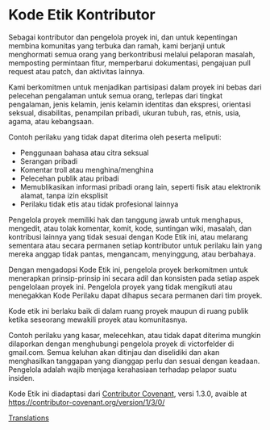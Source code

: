 # Kode Etik Kontributor

Sebagai kontributor dan pengelola proyek ini, dan untuk kepentingan
membina komunitas yang terbuka dan ramah, kami berjanji untuk menghormati semua orang yang
berkontribusi melalui pelaporan masalah, memposting permintaan fitur, memperbarui
dokumentasi, pengajuan pull request atau patch, dan aktivitas lainnya.

Kami berkomitmen untuk menjadikan partisipasi dalam proyek ini bebas dari pelecehan
pengalaman untuk semua orang, terlepas dari tingkat pengalaman, jenis kelamin, jenis kelamin
identitas dan ekspresi, orientasi seksual, disabilitas, penampilan pribadi,
ukuran tubuh, ras, etnis, usia, agama, atau kebangsaan.

Contoh perilaku yang tidak dapat diterima oleh peserta meliputi:

* Penggunaan bahasa atau citra seksual
* Serangan pribadi
* Komentar troll atau menghina/menghina
* Pelecehan publik atau pribadi
* Memublikasikan informasi pribadi orang lain, seperti fisik atau elektronik
  alamat, tanpa izin eksplisit
* Perilaku tidak etis atau tidak profesional lainnya

Pengelola proyek memiliki hak dan tanggung jawab untuk menghapus, mengedit, atau
tolak komentar, komit, kode, suntingan wiki, masalah, dan kontribusi lainnya
yang tidak sesuai dengan Kode Etik ini, atau melarang sementara atau
secara permanen setiap kontributor untuk perilaku lain yang mereka anggap tidak pantas,
mengancam, menyinggung, atau berbahaya.

Dengan mengadopsi Kode Etik ini, pengelola proyek berkomitmen untuk
menerapkan prinsip-prinsip ini secara adil dan konsisten pada setiap aspek pengelolaan
proyek ini. Pengelola proyek yang tidak mengikuti atau menegakkan Kode
Perilaku dapat dihapus secara permanen dari tim proyek.

Kode etik ini berlaku baik di dalam ruang proyek maupun di ruang publik
ketika seseorang mewakili proyek atau komunitasnya.

Contoh perilaku yang kasar, melecehkan, atau tidak dapat diterima mungkin
dilaporkan dengan menghubungi pengelola proyek di victorfelder di gmail.com. Semua
keluhan akan ditinjau dan diselidiki dan akan menghasilkan tanggapan yang
dianggap perlu dan sesuai dengan keadaan. Pengelola adalah
wajib menjaga kerahasiaan terhadap pelapor suatu
insiden.

Kode Etik ini diadaptasi dari [Contributor Covenant][homepage],
versi 1.3.0, avaible at https://contributor-covenant.org/version/1/3/0/

[homepage]: https://contributor-covenant.org

[Translations](../README.md#translations)
